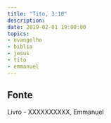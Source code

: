 ```yaml
---
title: "Tito, 3:10"
description: 
date: 2019-02-01 19:00:00
topics: 
- evangelho
- biblia
- jesus
- tito
- emmanuel
---
```




## Fonte
Livro - XXXXXXXXXX, Emmanuel
